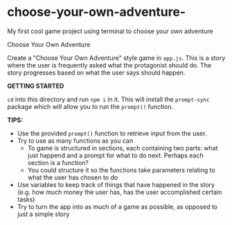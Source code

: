 # choose-your-own-adventure-
My first cool game project using terminal to choose your own adventure

 Choose Your Own Adventure

Create a "Choose Your Own Adventure" style game in `app.js`.  This is a story where the user is frequently asked what the protagonist should do.  The story progresses based on what the user says should happen.

**GETTING STARTED**

`cd` into this directory and run `npm i` in it.  This will install the `prompt-sync` package which will allow you to run the `prompt()` function.

**TIPS:**

- Use the provided `prompt()` function to retrieve input from the user.
- Try to use as many functions as you can
	- To game is structured in sections, each containing two parts: what just happend and a prompt for what to do next.  Perhaps each section is a function?
	- You could structure it so the functions take parameters relating to what the user has chosen to do
- Use variables to keep track of things that have happened in the story (e.g. how much money the user has, has the user accomplished certain tasks)
- Try to turn the app into as much of a game as possible, as opposed to just a simple story